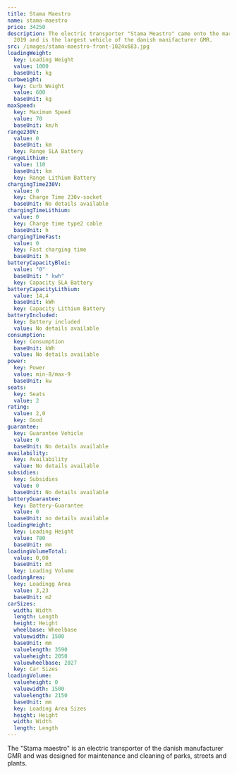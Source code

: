 ```yaml
---
title: Stama Maestro
name: stama-maestro
price: 34250
description: The electric transporter "Stama Meastro" came onto the market in
  2019 and is the largest vehicle of the danish manifacturer GMR.
src: /images/stama-maestro-front-1024x683.jpg
loadingWeight:
  key: Loading Weight
  value: 1000
  baseUnit: kg
curbweight:
  key: Curb Weight
  value: 600
  baseUnit: kg
maxSpeed:
  key: Maximum Speed
  value: 70
  baseUnit: km/h
range230V:
  value: 0
  baseUnit: km
  key: Range SLA Battery
rangeLithium:
  value: 110
  baseUnit: km
  key: Range Lithium Battery
chargingTime230V:
  value: 0
  key: Charge Time 230v-socket
  baseUnit: No details available
chargingTimeLithium:
  value: 0
  key: Charge time type2 cable
  baseUnit: h
chargingTimeFast:
  value: 0
  key: Fast charging time
  baseUnit: h
batteryCapacityBlei:
  value: "0"
  baseUnit: " kwh"
  key: Capacity SLA Battery
batteryCapacityLithium:
  value: 14,4
  baseUnit: kWh
  key: Capacity Lithium Battery
batteryIncluded:
  key: Battery included
  value: No details available
consumption:
  key: Consumption
  baseUnit: kWh
  value: No details available
power:
  key: Power
  value: min-8/max-9
  baseUnit: kw
seats:
  key: Seats
  value: 2
rating:
  value: 2,0
  key: Good
guarantee:
  key: Guarantee Vehicle
  value: 0
  baseUnit: No details available
availability:
  key: Availability
  value: No details available
subsidies:
  key: Subsidies
  value: 0
  baseUnit: No details available
batteryGuarantee:
  key: Battery-Guarantee
  value: 0
  baseUnit: no details available
loadingHeight:
  key: Loading Height
  value: 780
  baseUnit: mm
loadingVolumeTotal:
  value: 0,00
  baseUnit: m3
  key: Loading Volume
loadingArea:
  key: Loadingg Area
  value: 3,23
  baseUnit: m2
carSizes:
  width: Width
  length: Length
  height: Height
  wheelbase: Wheelbase
  valuewidth: 1500
  baseUnit: mm
  valuelength: 3590
  valueheight: 2050
  valuewheelbase: 2027
  key: Car Sizes
loadingVolume:
  valueheight: 0
  valuewidth: 1500
  valuelength: 2150
  baseUnit: mm
  key: Loading Area Sizes
  height: Height
  width: Width
  length: Length
---
```

The "Stama maestro" is an electric transporter of the danish manufacturer GMR and was designed for maintenance and cleaning of parks, streets and plants.